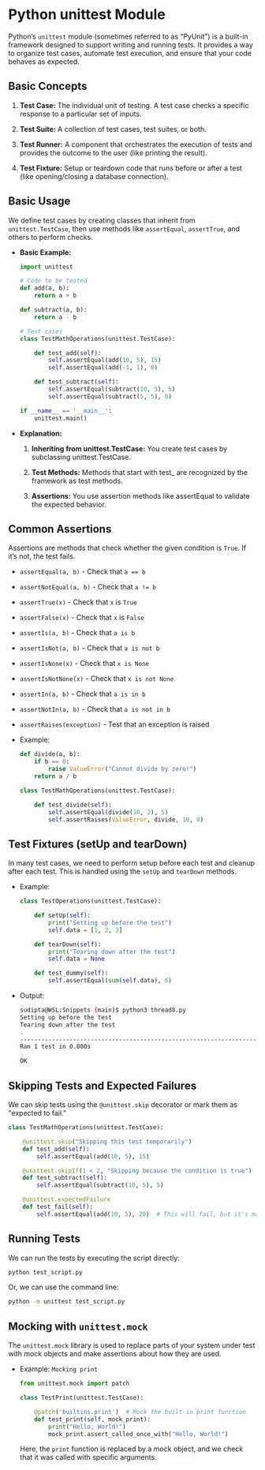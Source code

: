 # Python unittest Module

Python’s `unittest` module (sometimes referred to as “PyUnit”) is a built-in framework designed to support writing and running tests. It provides a way to organize test cases, automate test execution, and ensure that your code behaves as expected.

## Basic Concepts

1. **Test Case:** The individual unit of testing. A test case checks a specific response to a particular set of inputs.

2. **Test Suite:** A collection of test cases, test suites, or both.

3. **Test Runner:** A component that orchestrates the execution of tests and provides the outcome to the user (like printing the result).

4. **Test Fixture:** Setup or teardown code that runs before or after a test (like opening/closing a database connection).

## Basic Usage

We define test cases by creating classes that inherit from `unittest.TestCase`, then use methods like `assertEqual`, `assertTrue`, and others to perform checks.

- **Basic Example:**
    ```Python
    import unittest

    # Code to be tested
    def add(a, b):
        return a + b

    def subtract(a, b):
        return a - b

    # Test cases
    class TestMathOperations(unittest.TestCase):

        def test_add(self):
            self.assertEqual(add(10, 5), 15)
            self.assertEqual(add(-1, 1), 0)

        def test_subtract(self):
            self.assertEqual(subtract(10, 5), 5)
            self.assertEqual(subtract(5, 5), 0)

    if __name__ == '__main__':
        unittest.main()
    ```

- **Explanation:**

    1. **Inheriting from unittest.TestCase:** You create test cases by subclassing unittest.TestCase.

    2. **Test Methods:** Methods that start with test_ are recognized by the framework as test methods.

    3. **Assertions:** You use assertion methods like assertEqual to validate the expected behavior.

## Common Assertions

Assertions are methods that check whether the given condition is `True`. If it’s not, the test fails.

- `assertEqual(a, b)` - Check that `a == b`
- `assertNotEqual(a, b)` - Check that `a != b`
- `assertTrue(x)` - Check that `x` is `True`
- `assertFalse(x)` - Check that `x` is `False`
- `assertIs(a, b)` - Check that `a is b`
- `assertIsNot(a, b)` - Check that `a is not b`
- `assertIsNone(x)` - Check that `x is None`
- `assertIsNotNone(x)` - Check that `x is not None`
- `assertIn(a, b)` - Check that `a is in b`
- `assertNotIn(a, b)` - Check that `a is not in b`
- `assertRaises(exception)` - Test that an exception is raised

- Example:

    ```Python
    def divide(a, b):
        if b == 0:
            raise ValueError("Cannot divide by zero!")
        return a / b

    class TestMathOperations(unittest.TestCase):

        def test_divide(self):
            self.assertEqual(divide(10, 2), 5)
            self.assertRaises(ValueError, divide, 10, 0)
    ```

## Test Fixtures (setUp and tearDown)

In many test cases, we need to perform setup before each test and cleanup after each test. This is handled using the `setUp` and `tearDown` methods.

- Example:

    ```Python
    class TestOperations(unittest.TestCase):

        def setUp(self):
            print("Setting up before the test")
            self.data = [1, 2, 3]

        def tearDown(self):
            print("Tearing down after the test")
            self.data = None

        def test_dummy(self):
            self.assertEqual(sum(self.data), 6)
    ```

- Output:
    ```bash
    sudipta@WSL:Snippets (main)$ python3 thread8.py 
    Setting up before the test
    Tearing down after the test
    .
    ----------------------------------------------------------------------
    Ran 1 test in 0.000s

    OK
    ```

## Skipping Tests and Expected Failures

We can skip tests using the `@unittest.skip` decorator or mark them as "expected to fail."

```Python
class TestMathOperations(unittest.TestCase):

    @unittest.skip("Skipping this test temporarily")
    def test_add(self):
        self.assertEqual(add(10, 5), 15)

    @unittest.skipIf(1 < 2, "Skipping because the condition is true")
    def test_subtract(self):
        self.assertEqual(subtract(10, 5), 5)

    @unittest.expectedFailure
    def test_fail(self):
        self.assertEqual(add(10, 5), 20)  # This will fail, but it's marked as expected failure
```

## Running Tests

We can run the tests by executing the script directly:

```bash
python test_script.py
```

Or, we can use the command line:

```bash
python -m unittest test_script.py
```

## Mocking with `unittest.mock`

The `unittest.mock` library is used to replace parts of your system under test with mock objects and make assertions about how they are used.

- Example: `Mocking print`

    ```Python
    from unittest.mock import patch

    class TestPrint(unittest.TestCase):

        @patch('builtins.print')  # Mock the built-in print function
        def test_print(self, mock_print):
            print("Hello, World!")
            mock_print.assert_called_once_with("Hello, World!")
    ```

    Here, the `print` function is replaced by a mock object, and we check that it was called with specific arguments.